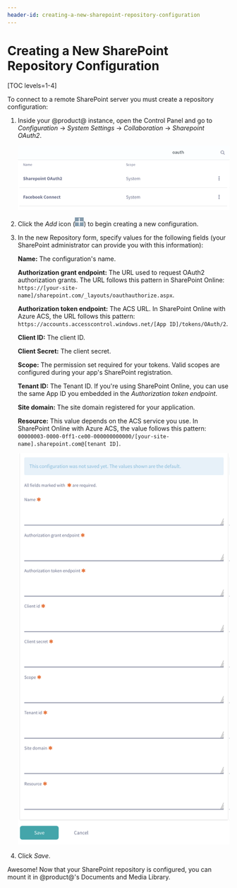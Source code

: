 ```yaml
---
header-id: creating-a-new-sharepoint-repository-configuration
---
```


# Creating a New SharePoint Repository Configuration

[TOC levels=1-4]

To connect to a remote SharePoint server you must create a repository 
configuration: 

1.  Inside your @product@ instance, open the Control Panel and go to 
    *Configuration* &rarr; *System Settings* &rarr; *Collaboration* &rarr; 
    *Sharepoint OAuth2*.
    
    ![Figure 1: Use the *Sharepoint OAuth2* system setting to create a new SharePoint repository configuration.](../../../../images-dxp/sharepoint-system-setting.png)

2.  Click the *Add* icon 
    (![Add](../../../../images-dxp/icon-portlet-add-control.png)) to begin 
    creating a new configuration. 

3.  In the new Repository form, specify values for the following fields (your 
    SharePoint administrator can provide you with this information): 

    **Name:** The configuration's name.

    **Authorization grant endpoint:** The URL used to request OAuth2 
    authorization grants. The URL follows this pattern in SharePoint Online: 
    `https://[your-site-name]/sharepoint.com/_layouts/oauthauthorize.aspx`. 

    **Authorization token endpoint:** The ACS URL. In SharePoint Online with 
    Azure ACS, the URL follows this pattern: 
    `https://accounts.accesscontrol.windows.net/[App ID]/tokens/OAuth/2`.

    **Client ID:** The client ID. 

    **Client Secret:** The client secret. 

    **Scope:** The permission set required for your tokens. Valid scopes are 
    configured during your app's SharePoint registration. 

    **Tenant ID:** The Tenant ID. If you're using SharePoint Online, you can 
    use the same App ID you embedded in the *Authorization token endpoint*. 

    **Site domain:** The site domain registered for your application. 

    **Resource:** This value depends on the ACS service you use. In SharePoint 
    Online with Azure ACS, the value follows this pattern: 
    `00000003-0000-0ff1-ce00-000000000000/[your-site-name].sharepoint.com@[tenant ID]`.

    ![Figure 2: The New Repository form is where you specify access to the remote SharePoint server.](../../../../images-dxp/sharepoint-new-repo-configuration.png)

4.  Click *Save*.

Awesome! Now that your SharePoint repository is configured, you can mount it in 
@product@'s Documents and Media Library. 
